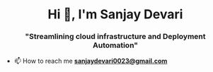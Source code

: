 <h1 align="center">Hi 👋, I'm Sanjay Devari</h1>
<h3 align="center">"Streamlining cloud infrastructure and Deployment Automation"</h3>

- 📫 How to reach me **sanjaydevari0023@gmail.com**

<p align="left">
</p>

